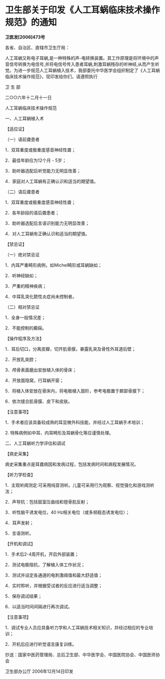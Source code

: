 # 卫生部关于印发《人工耳蜗临床技术操作规范》的通知

**卫医发\[2006\]473号**

各省、自治区、直辖市卫生厅局：

人工耳蜗又称电子耳蜗,是一种特殊的声-电转换装置。其工作原理是将环境中的声音信号转换为电信号,并将电信号传入患者耳蜗,刺激耳蜗残存的听神经,从而产生听觉。为进一步规范人工耳蜗植入技术，我部委托中华医学会组织制定了《人工耳蜗临床技术操作规范》，现印发给你们，请遵照执行

卫 生 部

二○○六年十二月十一日

人工耳蜗临床技术操作规范

一、人工耳蜗植入术

【适应证】

（一）语前聋患者

1．双耳重度或极重度感音神经性聋；

2．最佳年龄应为12个月 - 5岁；

3．助听器选配后听觉能力无明显改善；

4．家庭对人工耳蜗有正确认识和适当的期望值。

（二）语后聋患者

1．双耳重度或极重度感音神经性聋；

2．各年龄段的语后聋患者；

3．助听器选配后言语识别能力无明显改善；

4．对人工耳蜗有正确认识和适当的期望值。

【禁忌证】

（一）绝对禁忌证

1．内耳严重畸形病例，如Michel畸形或耳蜗缺如；

2．听神经缺如；

3．严重的精神疾病；

4．中耳乳突化脓性炎症尚未控制者。

（二）相对禁忌证

1．全身一般情况差；

2．不能控制的癫痫。

【操作程序及方法】

1．耳后切口，分离皮瓣，切开肌骨膜，暴露乳突及骨性外耳道后壁；

2．开放乳突腔；

3．颅骨表面磨出安放植入体的骨床；

4．开放面隐窝，行耳蜗开窗；

5．将植入体安放在骨床内，将电极植入鼓阶，参考电极置于颞部骨膜下；

6．依次缝合肌骨膜、皮下和皮肤。

【注意事项】

1．手术者应该具备较成熟的耳显微外科技能，并经过人工耳蜗手术培训；

2\. 特殊病例如中耳、内耳畸形及耳蜗骨化等应谨慎处理。

二、人工耳蜗听力学评估和调试

【病史采集】

病史采集重点是耳聋病因和发病过程，包括发病时间和病程发展情况。

【听力学检查】

1．主观听阈测定:可采用纯音测听。儿童可采用行为观察、视觉强化和游戏测听法；

2．声导抗：包括鼓室压曲线和镫骨肌反射；

3．听性脑干诱发电位，40 Hz相关电位（或多频稳态诱发电位）；

4．耳声发射；

5．言语测听。

【开机和调试】

1．手术后2-4周开机，开启外部装置；

2．测试电极阻抗，了解植入体工作状况；

3．测试并设定各通道的电刺激阈值和最大舒适值；

4．实时聆听，并根据受试者的反应进行适当调整；

5．保存调试结果；

6．以适当时间间隔进行再次调试。

【注意事项】

1．调试专业人员应具备听力学和人工耳蜗技术相关知识，并经过相应的专业培训；

2．开机后应进行听觉语言康复训练。

抄送：国家中医药管理局、总后卫生部、中华医学会、中国医院协会、中国医师协会

卫生部办公厅 2006年12月14日印发
